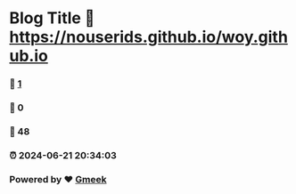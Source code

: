 # Blog Title :link: https://nouserids.github.io/woy.github.io 
### :page_facing_up: [1](https://nouserids.github.io/woy.github.io/tag.html) 
### :speech_balloon: 0 
### :hibiscus: 48 
### :alarm_clock: 2024-06-21 20:34:03 
### Powered by :heart: [Gmeek](https://github.com/Meekdai/Gmeek)
